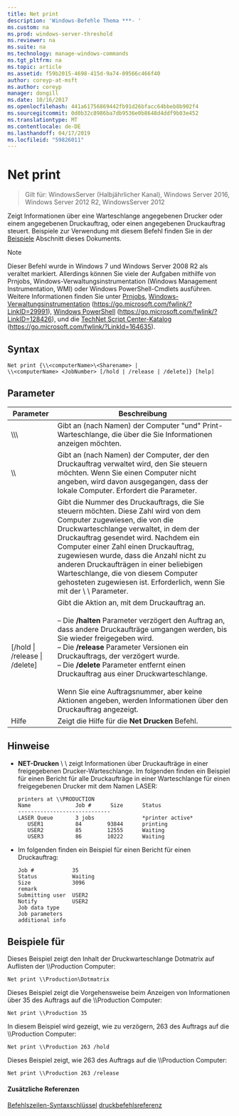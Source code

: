 ```yaml
---
title: Net print
description: 'Windows-Befehle Thema ***- '
ms.custom: na
ms.prod: windows-server-threshold
ms.reviewer: na
ms.suite: na
ms.technology: manage-windows-commands
ms.tgt_pltfrm: na
ms.topic: article
ms.assetid: f59b2015-4698-415d-9a74-09566c466f40
author: coreyp-at-msft
ms.author: coreyp
manager: dongill
ms.date: 10/16/2017
ms.openlocfilehash: 441a61756869442fb91d26bfacc64bbeb8b902f4
ms.sourcegitcommit: 0d0b32c8986ba7db9536e0b8648d4ddf9b03e452
ms.translationtype: MT
ms.contentlocale: de-DE
ms.lasthandoff: 04/17/2019
ms.locfileid: "59826011"
---
```

# <a name="net-print"></a>Net print

>Gilt für: WindowsServer (Halbjährlicher Kanal), Windows Server 2016, Windows Server 2012 R2, WindowsServer 2012

Zeigt Informationen über eine Warteschlange angegebenen Drucker oder einem angegebenen Druckauftrag, oder einen angegebenen Druckauftrag steuert.
Beispiele zur Verwendung mit diesem Befehl finden Sie in der [Beispiele](#BKMK_examples) Abschnitt dieses Dokuments.
> [!NOTE]
> Dieser Befehl wurde in Windows 7 und Windows Server 2008 R2 als veraltet markiert. Allerdings können Sie viele der Aufgaben mithilfe von Prnjobs, Windows-Verwaltungsinstrumentation (Windows Management Instrumentation, WMI) oder Windows PowerShell-Cmdlets ausführen. Weitere Informationen finden Sie unter [Prnjobs](prnjobs.md), [Windows-Verwaltungsinstrumentation](https://go.microsoft.com/fwlink/?LinkID=29991) (https://go.microsoft.com/fwlink/?LinkID=29991), [Windows PowerShell](https://go.microsoft.com/fwlink/?LinkID=128426) (https://go.microsoft.com/fwlink/?LinkID=128426), und die [TechNet Script Center-Katalog](https://go.microsoft.com/fwlink/?LinkId=164635) (https://go.microsoft.com/fwlink/?LinkId=164635).
## <a name="syntax"></a>Syntax
```
Net print {\\<computerName>\<Sharename> | 
\\<computerName> <JobNumber> [/hold | /release | /delete]} [help]
```
## <a name="parameters"></a>Parameter
|Parameter|Beschreibung|
|-------|--------|
|\\\\<computerName>\\<Sharename>|Gibt an (nach Namen) der Computer "und" Print-Warteschlange, die über die Sie Informationen anzeigen möchten.|
|\\\\<computerName>|Gibt an (nach Namen) der Computer, der den Druckauftrag verwaltet wird, den Sie steuern möchten. Wenn Sie einen Computer nicht angeben, wird davon ausgegangen, dass der lokale Computer. Erfordert die <JobNumber> Parameter.|
|<JobNumber>|Gibt die Nummer des Druckauftrags, die Sie steuern möchten. Diese Zahl wird von dem Computer zugewiesen, die von die Druckwarteschlange verwaltet, in dem der Druckauftrag gesendet wird. Nachdem ein Computer einer Zahl einen Druckauftrag, zugewiesen wurde, dass die Anzahl nicht zu anderen Druckaufträgen in einer beliebigen Warteschlange, die von diesem Computer gehosteten zugewiesen ist. Erforderlich, wenn Sie mit der \\ \\ <computerName> Parameter.|
|[/hold &#124; /release &#124; /delete]|Gibt die Aktion an, mit dem Druckauftrag an.<br /><br />– Die **/halten** Parameter verzögert den Auftrag an, dass andere Druckaufträge umgangen werden, bis Sie wieder freigegeben wird.<br />– Die **/release** Parameter Versionen ein Druckauftrags, der verzögert wurde.<br />– Die **/delete** Parameter entfernt einen Druckauftrag aus einer Druckwarteschlange.<br /><br />Wenn Sie eine Auftragsnummer, aber keine Aktionen angeben, werden Informationen über den Druckauftrag angezeigt.|
|Hilfe|Zeigt die Hilfe für die **Net Drucken** Befehl.|
## <a name="remarks"></a>Hinweise
-   **NET-Drucken** \\ \\ <computerName> zeigt Informationen über Druckaufträge in einer freigegebenen Drucker-Warteschlange. Im folgenden finden ein Beispiel für einen Bericht für alle Druckaufträge in einer Warteschlange für einen freigegebenen Drucker mit dem Namen LASER:
    ```
    printers at \\PRODUCTION
    Name              Job #      Size      Status
    -----------------------------
    LASER Queue       3 jobs               *printer active*
       USER1          84        93844      printing
       USER2          85        12555      Waiting
       USER3          86        10222      Waiting
    ```
-   Im folgenden finden ein Beispiel für einen Bericht für einen Druckauftrag:
    ```
    Job #            35
    Status           Waiting
    Size             3096
    remark
    Submitting user  USER2
    Notify           USER2
    Job data type
    Job parameters
    additional info
    ```
## <a name="BKMK_examples"></a>Beispiele für
Dieses Beispiel zeigt den Inhalt der Druckwarteschlange Dotmatrix auf Auflisten der \\\Production Computer:
```
Net print \\Production\Dotmatrix 
```
Dieses Beispiel zeigt die Vorgehensweise beim Anzeigen von Informationen über 35 des Auftrags auf die \\\Production Computer:
```
Net print \\Production 35 
```
In diesem Beispiel wird gezeigt, wie zu verzögern, 263 des Auftrags auf die \\\Production Computer:
```
Net print \\Production 263 /hold 
```
Dieses Beispiel zeigt, wie 263 des Auftrags auf die \\\Production Computer:
```
Net print \\Production 263 /release 
```
#### <a name="additional-references"></a>Zusätzliche Referenzen
[Befehlszeilen-Syntaxschlüssel](command-line-syntax-key.md)
[druckbefehlsreferenz](print-command-reference.md)
